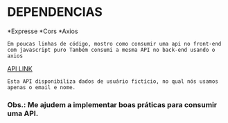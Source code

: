 # DEPENDENCIAS
*Expresse
*Cors 
*Axios

`Em poucas linhas de código, mostro como consumir uma api no front-end com javascript puro
 Também consumi a mesma API no back-end usando o axios
`

[API LINK](https://jsonplaceholder.typicode.com/ )

`Esta API disponibiliza dados de usuário fictício, no qual nós usamos apenas o email e nome.`

### Obs.: Me ajudem a implementar boas práticas para consumir uma API.

